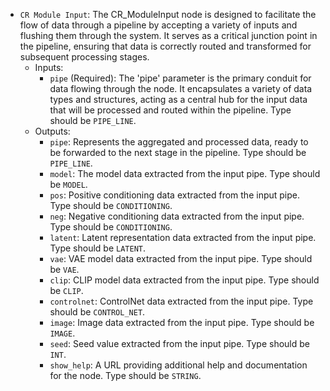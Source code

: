 - `CR Module Input`: The CR_ModuleInput node is designed to facilitate the flow of data through a pipeline by accepting a variety of inputs and flushing them through the system. It serves as a critical junction point in the pipeline, ensuring that data is correctly routed and transformed for subsequent processing stages.
    - Inputs:
        - `pipe` (Required): The 'pipe' parameter is the primary conduit for data flowing through the node. It encapsulates a variety of data types and structures, acting as a central hub for the input data that will be processed and routed within the pipeline. Type should be `PIPE_LINE`.
    - Outputs:
        - `pipe`: Represents the aggregated and processed data, ready to be forwarded to the next stage in the pipeline. Type should be `PIPE_LINE`.
        - `model`: The model data extracted from the input pipe. Type should be `MODEL`.
        - `pos`: Positive conditioning data extracted from the input pipe. Type should be `CONDITIONING`.
        - `neg`: Negative conditioning data extracted from the input pipe. Type should be `CONDITIONING`.
        - `latent`: Latent representation data extracted from the input pipe. Type should be `LATENT`.
        - `vae`: VAE model data extracted from the input pipe. Type should be `VAE`.
        - `clip`: CLIP model data extracted from the input pipe. Type should be `CLIP`.
        - `controlnet`: ControlNet data extracted from the input pipe. Type should be `CONTROL_NET`.
        - `image`: Image data extracted from the input pipe. Type should be `IMAGE`.
        - `seed`: Seed value extracted from the input pipe. Type should be `INT`.
        - `show_help`: A URL providing additional help and documentation for the node. Type should be `STRING`.
